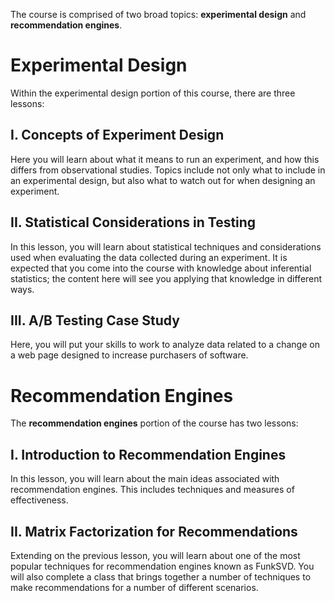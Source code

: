 The course is comprised of two broad topics: **experimental design** and **recommendation engines**.

# Experimental Design
Within the experimental design portion of this course, there are three lessons:

## I. Concepts of Experiment Design
Here you will learn about what it means to run an experiment, and how this differs from observational studies. Topics include not only what to include in an experimental design, but also what to watch out for when designing an experiment.

## II. Statistical Considerations in Testing
In this lesson, you will learn about statistical techniques and considerations used when evaluating the data collected during an experiment. It is expected that you come into the course with knowledge about inferential statistics; the content here will see you applying that knowledge in different ways.

## III. A/B Testing Case Study
Here, you will put your skills to work to analyze data related to a change on a web page designed to increase purchasers of software.

# Recommendation Engines
The **recommendation engines** portion of the course has two lessons:

## I. Introduction to Recommendation Engines
In this lesson, you will learn about the main ideas associated with recommendation engines. This includes techniques and measures of effectiveness.

## II. Matrix Factorization for Recommendations
Extending on the previous lesson, you will learn about one of the most popular techniques for recommendation engines known as FunkSVD. You will also complete a class that brings together a number of techniques to make recommendations for a number of different scenarios.


